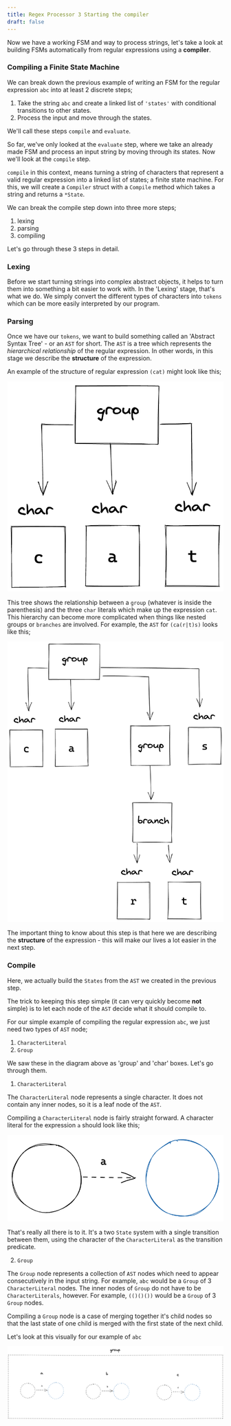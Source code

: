 ```yaml
---
title: Regex Processor 3 Starting the compiler
draft: false
---
```


Now we have a working FSM and way to process strings, let's take a look at building FSMs automatically from regular expressions using a **compiler**.

### Compiling a Finite State Machine

We can break down the previous example of writing an FSM for the regular expression `abc` into  at least 2 discrete steps;

1. Take the string `abc` and create a linked list of `'states'` with conditional transitions to other states.
2. Process the input and move through the states.

We'll call these steps `compile` and `evaluate`.

So far, we've only looked at the `evaluate` step, where we take an already made FSM and process an input string by moving through its states. Now we'll look at the `compile` step.

`compile` in this context, means turning a string of characters that represent a valid regular expression into a linked list of states; a finite state machine. For this, we will create a `Compiler` struct with a `Compile` method which takes a string and returns a `*State`.

We can break the compile step down into three more steps;

1. lexing
2. parsing
3. compiling

Let's go through these 3 steps in detail.

### Lexing

Before we start turning strings into complex abstract objects, it helps to turn them into something a bit easier to work with. In the 'Lexing' stage, that's what we do. We simply convert the different types of characters into `tokens` which can be more easily interpreted by our program.

### Parsing

Once we have our `tokens`, we want to build something called an 'Abstract Syntax Tree' - or an `AST` for short. The `AST` is a tree which represents the *hierarchical relationship* of the regular expression. In other words, in this stage we describe the **structure** of the expression.

An example of the structure of regular expression `(cat)` might look like this;

![Pasted-image-20220807173722.png](/img/Pasted-image-20220807173722.png)

This tree shows the relationship between a `group` (whatever is inside the parenthesis) and the three `char` literals which make up the expression `cat`. This hierarchy can become more complicated when things like nested groups or `branches` are involved. For example, the `AST` for `(ca(r|t)s)` looks like this;

![Pasted-image-20220807173959.png](/img/Pasted-image-20220807173959.png)

The important thing to know about this step is that here we are describing the **structure** of the expression - this will make our lives a lot easier in the next step.

### Compile

Here, we actually build the `States` from the `AST` we created in the previous step.

The trick to keeping this step simple (it can very quickly become **not** simple) is to let each node of the `AST` decide what it should compile to. 

For our simple example of compiling the regular expression `abc`, we just need two types of `AST` node;

1. `CharacterLiteral`
2. `Group`

We saw these in the diagram above as 'group' and 'char' boxes. Let's go through them.

1. `CharacterLiteral`

The `CharacterLiteral` node represents a single character. It does not contain any inner nodes, so it is a leaf node of the `AST`.

Compiling a `CharacterLiteral` node is fairly straight forward. A character literal for the expression `a` should look like this;

![Pasted-image-20220807175929.png](/img/Pasted-image-20220807175929.png)

That's really all there is to it. It's a two `State` system with a single transition between them, using the character of the `CharacterLiteral` as the transition predicate.

2. `Group`

The `Group` node represents a collection of `AST` nodes which need to appear consecutively in the input string. For example, `abc` would be a `Group` of 3 `CharacterLiteral` nodes. The inner nodes of `Group` do not have to be `CharacterLiterals`, however. For example, `(()()())` would be a `Group` of 3 `Group` nodes.

Compiling a `Group` node is a case of merging together it's child nodes so that the last state of one child is merged with the first state of the next child. 

Let's look at this visually for our example of `abc`

![Pasted-image-20220807181405.png](/img/Pasted-image-20220807181405.png)